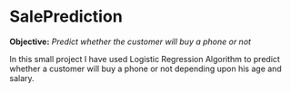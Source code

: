# SalePrediction
**Objective:** *Predict whether the customer will buy a phone or not*

In this small project I have used Logistic Regression Algorithm to predict whether a customer will buy a phone or not depending upon his age and salary.
